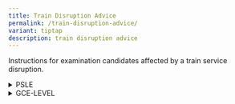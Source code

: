 ```yaml
---
title: Train Disruption Advice
permalink: /train-disruption-advice/
variant: tiptap
description: train disruption advice
---
```

<p>Instructions for examination candidates affected by a train service disruption.</p>
<div data-type="detailGroup" class="isomer-accordion isomer-accordion-white">
<details class="isomer-details">
<summary>PSLE</summary>
<div data-type="detailsContent" class="isomer-details-content">
<p><strong>If you encounter a train disruption during any of your examination days, you should:</strong>
</p>
<ul data-tight="true" class="tight">
<li>
<p>Inform your school, and continue to make your way to your school.</p>
<ul data-tight="true" class="tight">
<li>
<p>Please be assured that you will be given the full duration to sit for
your paper, as long as you arrive before the end of your paper.</p>
</li>
<li>
<p>If you arrive at your school after the paper has ended, please inform
your school leader or teacher immediately.</p>
</li>
<li>
<p>You are not required to obtain and produce an excuse letter or travel
chit from the MRT station for your examinations.</p>
</li>
</ul>
</li>
<li>
<p>Get updates from the train station that you are at regarding the bridging
transport services that are available. You may approach the train station’s
passenger service centre for assistance if required.</p>
</li>
</ul>
</div>
</details>
<details class="isomer-details">
<summary>GCE-LEVEL</summary>
<div data-type="detailsContent" class="isomer-details-content">
<p><strong>If you encounter a train disruption during any of your examination days, you should:</strong>
</p>
<ul data-tight="true" class="tight">
<li>
<p>Inform your school or examination centre, and continue to make your way
to your school or designated examination centre.</p>
<ul data-tight="true" class="tight">
<li>
<p>Please be assured that you will be given the full duration to sit for
your paper, as long as you arrive before the end of your paper.</p>
</li>
<li>
<p>You are not required to obtain and produce an excuse letter or travel
chit from the MRT station for your examinations.</p>
</li>
</ul>
</li>
<li>
<p>Get updates from the train station that you are at regarding the bridging
transport services that are available. You may approach the train station’s
passenger service centre for assistance if required.</p>
</li>
</ul>
<p><strong>If your paper is not held at a centralised examination centre and you are unable to reach your designated school or examination centre before the end of your paper, you should:</strong>
</p>
<ul data-tight="true" class="tight">
<li>
<p>Inform your school or examination centre, before proceeding to an examination
centre closest to you to take your examination. Report to the Chief Presiding
Examiner of the centre. You will be given the full duration of your paper.</p>
</li>
<li>
<p>Inform your school or examination centre if you are unable to reach an
examination centre in time.</p>
</li>
<li>
<p>You are not required to obtain and produce an excuse letter or travel
chit from the MRT station for your examinations.</p>
</li>
</ul>
<p><strong>If your paper is held at a centralised examination centre, you should:</strong>
</p>
<ul data-tight="true" class="tight">
<li>
<p>Report to your designated examination centre as indicated in your entry
proof, even if you are unable to reach your examination centre before the
end of the paper.</p>
</li>
<li>
<p>Report to the Chief Presiding Examiner of your examination centre upon
your arrival. You will be given the full duration of your paper.</p>
</li>
<li>
<p>You can refer to the <a href="https://www.seab.gov.sg/docs/default-source/train-service-disruption/2024-train-disruption-listing---cec.pdf" rel="noopener noreferrer nofollow" target="_blank"><u>list of papers held at centralised examination centres</u></a>.
For these papers, you should report to the designated exam centre indicated
in your entry proof even if you are unable to reach before the end of the
paper.</p>
</li>
<li>
<p>You are not required to obtain and produce an excuse letter or travel
chit from the MRT station for your examinations.</p>
</li>
</ul>
<p>Please click on the links below to view the list of examination centres
that are located near the various MRT stations.</p>
<p>Secondary Schools for <strong>GCE N(A)-/N(T)-/O-Level</strong> candidates:</p>
<ul data-tight="true" class="tight">
<li>
<p><a href="https://www.seab.gov.sg/docs/default-source/train-service-disruption/2024_sec_ns_line2d5ec900-de87-4ca3-be67-6eaf265cd240.pdf" rel="noopener noreferrer nofollow" target="_blank"><u>North-South Line</u></a>
</p>
</li>
<li>
<p><a href="https://www.seab.gov.sg/docs/default-source/train-service-disruption/2024_sec_ew_line9222fa3c-5d5a-4400-8c3b-c7a195235aca.pdf" rel="noopener noreferrer nofollow" target="_blank"><u>East-West Line</u></a>
</p>
</li>
<li>
<p><a href="https://www.seab.gov.sg/docs/default-source/train-service-disruption/2024_sec_ne_line.pdf" rel="noopener noreferrer nofollow" target="_blank"><u>North-East Line</u></a>
</p>
</li>
<li>
<p><a href="https://www.seab.gov.sg/docs/default-source/train-service-disruption/2024_sec_cc_line.pdf" rel="noopener noreferrer nofollow" target="_blank"><u>Circle Line</u></a>
</p>
</li>
<li>
<p><a href="https://www.seab.gov.sg/docs/default-source/train-service-disruption/2024_sec_dt_line7f8fdb55-c508-4f1a-be50-766027c6e17b.pdf" rel="noopener noreferrer nofollow" target="_blank"><u>Downtown Line</u></a>
</p>
</li>
<li>
<p><a href="https://www.seab.gov.sg/docs/default-source/train-service-disruption/2024_sec_te_line.pdf" rel="noopener noreferrer nofollow" target="_blank"><u>Thomson-East Coast Line</u></a>
</p>
</li>
<li>
<p><a href="https://www.seab.gov.sg/docs/default-source/train-service-disruption/2024_sec_bp_lrtc5c66b15-0905-4bb3-a6a1-bc664500ce68.pdf" rel="noopener noreferrer nofollow" target="_blank"><u>Bukit Panjang LRT</u></a>
</p>
</li>
<li>
<p><a href="https://www.seab.gov.sg/docs/default-source/train-service-disruption/2024_sec_punggol_lrt.pdf" rel="noopener noreferrer nofollow" target="_blank"><u>Punggol LRT</u></a>
</p>
</li>
<li>
<p><a href="https://www.seab.gov.sg/docs/default-source/train-service-disruption/2024_sec_sengkang_lrt.pdf" rel="noopener noreferrer nofollow" target="_blank"><u>Sengkang LRT</u></a>
</p>
</li>
</ul>
<p>Junior Colleges/Centralised Institutes for <strong>GCE A-Level</strong> candidates:</p>
<ul data-tight="true" class="tight">
<li>
<p><a href="https://www.seab.gov.sg/docs/default-source/train-service-disruption/2024_jc_ns_line39c59e75-e74b-4282-a5dc-1688bcf9ef51.pdf" rel="noopener noreferrer nofollow" target="_blank"><u>North-South Line</u></a>
</p>
</li>
<li>
<p><a href="https://www.seab.gov.sg/docs/default-source/train-service-disruption/2024_jc_ew_line.pdf" rel="noopener noreferrer nofollow" target="_blank"><u>East-West Line</u></a>
</p>
</li>
<li>
<p><a href="https://www.seab.gov.sg/docs/default-source/train-service-disruption/2024_jc_ne_line.pdf" rel="noopener noreferrer nofollow" target="_blank"><u>North-East Line</u></a>
</p>
</li>
<li>
<p><a href="https://www.seab.gov.sg/docs/default-source/train-service-disruption/2024_jc_cc_line.pdf" rel="noopener noreferrer nofollow" target="_blank"><u>Circle Line</u></a>
</p>
</li>
<li>
<p><a href="https://www.seab.gov.sg/docs/default-source/train-service-disruption/2024_jc_dt_line.pdf" rel="noopener noreferrer nofollow" target="_blank"><u>Downtown Line</u></a>
</p>
</li>
<li>
<p><a href="https://www.seab.gov.sg/docs/default-source/train-service-disruption/2024_jc_te_line452e81f4-0aa0-438f-8692-1dc8a1f687bd.pdf" rel="noopener noreferrer nofollow" target="_blank"><u>Thomson-East Coast Line</u></a>
</p>
</li>
<li>
<p><a href="https://www.seab.gov.sg/docs/default-source/train-service-disruption/2024_jc_bp_lrt.pdf" rel="noopener noreferrer nofollow" target="_blank"><u>Bukit Panjang LRT</u></a>
</p>
</li>
<li>
<p><a href="https://www.seab.gov.sg/docs/default-source/train-service-disruption/2024_jc_punggol_lrt92c5a689-b7f8-47cf-b539-909a6529944b.pdf" rel="noopener noreferrer nofollow" target="_blank"><u>Punggol LRT</u></a>
</p>
</li>
<li>
<p><a href="https://www.seab.gov.sg/docs/default-source/train-service-disruption/2024_jc_sengkang_lrt4c916936-5f87-48b6-a2ed-dcd4c7dcb135.pdf" rel="noopener noreferrer nofollow" target="_blank"><u>Sengkang LRT</u></a>
</p>
</li>
</ul>
<p>During the national examinations, the lists of secondary schools, junior
colleges and centralised institutes that are located near each MRT station
will be made available at all MRT stations.</p>
<p>You may also download the Singapore Land Transport Authority’s &nbsp;
<a href="https://www.seab.gov.sg/docs/default-source/train-service-disruption/2024-train-disruption-listing---cec.pdf" rel="noopener noreferrer nofollow" target="_blank">MyTransport.SG</a>mobile application, and access the “Exam Centre” option
to obtain the lists. <a href="https://www.seab.gov.sg/docs/default-source/train-service-disruption/2024-train-disruption-listing---cec.pdf" rel="noopener noreferrer nofollow" target="_blank">MyTransport.SG</a> mobile
application can be downloaded from App Store® and Google Play™.</p>
<p><strong>If you are unable to arrive at a suitable examination centre until after your paper has ended, you should still report to your school or designated examination centre:</strong>
</p>
<ul data-tight="true" class="tight">
<li>
<p>If you are a school candidate, inform your school.</p>
</li>
<li>
<p>If you are a private candidate, report to the Chief Presiding Examiner
of your examination centre or contact <a href="https://www.seab.gov.sg/home/about-us/contact-us" rel="noopener noreferrer nofollow" target="_blank"><u>SEAB</u></a>.</p>
</li>
</ul>
<p>Please provide the following details:</p>
<ol data-tight="true" class="tight">
<li>
<p>Name</p>
</li>
<li>
<p>NRIC / FIN / Passport Number</p>
</li>
<li>
<p>Exam Level</p>
</li>
<li>
<p>Candidate Index Number</p>
</li>
<li>
<p>Contact Number</p>
</li>
<li>
<p>Subject/Paper affected</p>
</li>
<li>
<p>Affected MRT Station</p>
</li>
</ol>
<p>You are not required to obtain and produce an excuse letter or travel
chit from the MRT station for your examinations.</p>
</div>
</details>
</div>
<p></p>